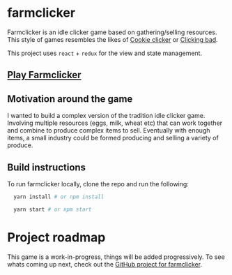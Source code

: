 # farmclicker

Farmclicker is an idle clicker game based on gathering/selling resources. This style of games resembles the likes of [Cookie clicker](http://orteil.dashnet.org/cookieclicker/) or [Clicking bad](http://clickingbad.nullism.com/).

This project uses `react` + `redux` for the view and state management.

## [Play Farmclicker](https://aaronvanston.github.io/farmclicker/)

## Motivation around the game

I wanted to build a complex version of the tradition idle clicker game. Involving multiple resources (eggs, milk, wheat etc) that can work together and combine to produce complex items to sell. Eventually with enough items, a small industry could be formed producing and selling a variety of produce.

## Build instructions

To run farmclicker locally, clone the repo and run the following:

```bash
  yarn install # or npm install

  yarn start # or npm start
```

# Project roadmap

This game is a work-in-progress, things will be added progressively. To see whats coming up next, check out the [GitHub project for farmclicker](https://github.com/aaronvanston/farmclicker/projects/1).

